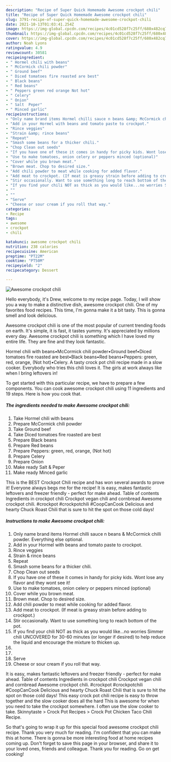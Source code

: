 ```yaml
---
description: "Recipe of Super Quick Homemade Awesome crockpot chili"
title: "Recipe of Super Quick Homemade Awesome crockpot chili"
slug: 3791-recipe-of-super-quick-homemade-awesome-crockpot-chili
date: 2021-10-13T01:03:41.254Z
image: https://img-global.cpcdn.com/recipes/4c01cd528f7c25ff/680x482cq70/awesome-crockpot-chili-recipe-main-photo.jpg
thumbnail: https://img-global.cpcdn.com/recipes/4c01cd528f7c25ff/680x482cq70/awesome-crockpot-chili-recipe-main-photo.jpg
cover: https://img-global.cpcdn.com/recipes/4c01cd528f7c25ff/680x482cq70/awesome-crockpot-chili-recipe-main-photo.jpg
author: Noah Lyons
ratingvalue: 4.9
reviewcount: 30581
recipeingredient:
- " Hormel chili with beans"
- " McCormick chili powder"
- " Ground beef"
- " Diced tomatoes fire roasted are best"
- " Black beans"
- " Red beans"
- " Peppers green red orange Not hot"
- " Celery"
- " Onion"
- " Salt  Peper"
- " Minced garlic"
recipeinstructions:
- "Only name brand items Hormel chilli sauce n beans &amp; McCormick chilli powder. Everything else optional."
- "Add in your Hormel with beans and tomato paste to crockpot."
- "Rince veggies"
- "Strain &amp; rince beans"
- "Repeat"
- "Smash some beans for a thicker chili."
- "Chop Clean out seeds"
- "If you have one of these it comes in handy for picky kids. Wont lose any flavor and they wont see it!"
- "Use to make tomatoes, onion celery or peppers minced (optional)"
- "Cover while you brown meat."
- "Brown meat. Chop to desired size."
- "Add chili powder to meat while cooking for added flavor."
- "Add meat to crockpot. (If meat is greasy strain before adding to crockpot.)"
- "Stir occasionally. Want to use something long to reach bottom of the pot."
- "If you find your chili NOT as thick as you would like...no worries Simmer chili UNCOVERED for 30-60 minutes (or longer if desired) to help reduce the liquid and encourage the mixture to thicken up."
- ""
- ""
- "Serve"
- "Cheese or sour cream if you roll that way."
categories:
- Recipe
tags:
- awesome
- crockpot
- chili

katakunci: awesome crockpot chili 
nutrition: 238 calories
recipecuisine: American
preptime: "PT22M"
cooktime: "PT50M"
recipeyield: "2"
recipecategory: Dessert

---
```



![Awesome crockpot chili](https://img-global.cpcdn.com/recipes/4c01cd528f7c25ff/680x482cq70/awesome-crockpot-chili-recipe-main-photo.jpg)

Hello everybody, it's Drew, welcome to my recipe page. Today, I will show you a way to make a distinctive dish, awesome crockpot chili. One of my favorites food recipes. This time, I'm gonna make it a bit tasty. This is gonna smell and look delicious.

Awesome crockpot chili is one of the most popular of current trending foods on earth. It's simple, it is fast, it tastes yummy. It's appreciated by millions every day. Awesome crockpot chili is something which I have loved my entire life. They are fine and they look fantastic.

Hormel chili with beans•McCormick chili powder•Ground beef•Diced tomatoes fire roasted are best•Black beans•Red beans•Peppers: green, red, orange, (Not hot)•Celery. A tasty crock pot chili recipe made in a slow cooker. Everybody who tries this chili loves it. The girls at work always like when I bring leftovers in!


To get started with this particular recipe, we have to prepare a few components. You can cook awesome crockpot chili using 11 ingredients and 19 steps. Here is how you cook that.

<!--inarticleads1-->

##### The ingredients needed to make Awesome crockpot chili:

1. Take  Hormel chili with beans
1. Prepare  McCormick chili powder
1. Take  Ground beef
1. Take  Diced tomatoes fire roasted are best
1. Prepare  Black beans
1. Prepare  Red beans
1. Prepare  Peppers: green, red, orange, (Not hot)
1. Prepare  Celery
1. Prepare  Onion
1. Make ready  Salt &amp; Peper
1. Make ready  Minced garlic


This is the BEST Crockpot Chili recipe and has won several awards to prove it! Everyone always begs me for the recipe! It is easy, makes fantastic leftovers and freezer friendly - perfect for make ahead. Table of contents Ingredients in crockpot chili Crockpot vegan chili and cornbread Awesome crockpot chili. #crockpot #crockpotchili #CoopCanCook Delicious and hearty Chuck Roast Chili that is sure to hit the spot on those cold days! 

<!--inarticleads2-->

##### Instructions to make Awesome crockpot chili:

1. Only name brand items Hormel chilli sauce n beans &amp; McCormick chilli powder. Everything else optional.
1. Add in your Hormel with beans and tomato paste to crockpot.
1. Rince veggies
1. Strain &amp; rince beans
1. Repeat
1. Smash some beans for a thicker chili.
1. Chop Clean out seeds
1. If you have one of these it comes in handy for picky kids. Wont lose any flavor and they wont see it!
1. Use to make tomatoes, onion celery or peppers minced (optional)
1. Cover while you brown meat.
1. Brown meat. Chop to desired size.
1. Add chili powder to meat while cooking for added flavor.
1. Add meat to crockpot. (If meat is greasy strain before adding to crockpot.)
1. Stir occasionally. Want to use something long to reach bottom of the pot.
1. If you find your chili NOT as thick as you would like...no worries Simmer chili UNCOVERED for 30-60 minutes (or longer if desired) to help reduce the liquid and encourage the mixture to thicken up.
1. 
1. 
1. Serve
1. Cheese or sour cream if you roll that way.


It is easy, makes fantastic leftovers and freezer friendly - perfect for make ahead. Table of contents Ingredients in crockpot chili Crockpot vegan chili and cornbread Awesome crockpot chili. #crockpot #crockpotchili #CoopCanCook Delicious and hearty Chuck Roast Chili that is sure to hit the spot on those cold days! This easy crock pot chili recipe is easy to throw together and the slow cooker does all the hard This is awesome for when you need to take the crockpot somewhere. I often use the slow cooker to take. Skinnytaste &gt; Crock Pot Recipes &gt; Crock Pot Chicken Taco Chili Recipe. 

So that's going to wrap it up for this special food awesome crockpot chili recipe. Thank you very much for reading. I'm confident that you can make this at home. There is gonna be more interesting food at home recipes coming up. Don't forget to save this page in your browser, and share it to your loved ones, friends and colleague. Thank you for reading. Go on get cooking!
